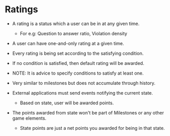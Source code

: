 # Ratings

* A rating is a status which a user can be in at any given time.
  * For e.g: Question to answer ratio, Violation density
* A user can have one-and-only rating at a given time.
* Every rating is being set according to the satisfying condition.
* If no condition is satisfied, then default rating will be awarded.
* NOTE: It is advice to specify conditions to satisfy at least one.
 
* Very similar to milestones but does not accumulate through history.
* External applications must send events notifying the current state.
  * Based on state, user will be awarded points.
* The points awarded from state won't be part of Milestones or any other game elements.
  * State points are just a net points you awarded for being in that state.
